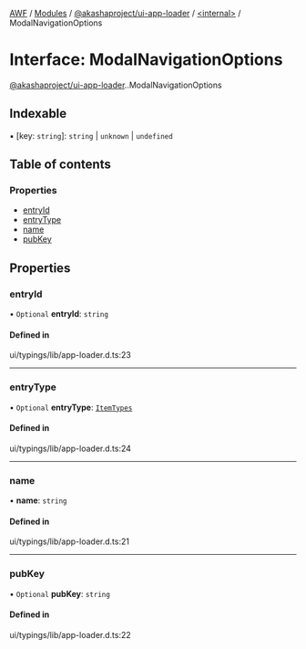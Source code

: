 [AWF](../README.md) / [Modules](../modules.md) / [@akashaproject/ui-app-loader](../modules/akashaproject_ui_app_loader.md) / [<internal\>](../modules/akashaproject_ui_app_loader._internal_.md) / ModalNavigationOptions

# Interface: ModalNavigationOptions

[@akashaproject/ui-app-loader](../modules/akashaproject_ui_app_loader.md).[<internal>](../modules/akashaproject_ui_app_loader._internal_.md).ModalNavigationOptions

## Indexable

▪ [key: `string`]: `string` \| `unknown` \| `undefined`

## Table of contents

### Properties

- [entryId](akashaproject_ui_app_loader._internal_.ModalNavigationOptions.md#entryid)
- [entryType](akashaproject_ui_app_loader._internal_.ModalNavigationOptions.md#entrytype)
- [name](akashaproject_ui_app_loader._internal_.ModalNavigationOptions.md#name)
- [pubKey](akashaproject_ui_app_loader._internal_.ModalNavigationOptions.md#pubkey)

## Properties

### entryId

• `Optional` **entryId**: `string`

#### Defined in

ui/typings/lib/app-loader.d.ts:23

___

### entryType

• `Optional` **entryType**: [`ItemTypes`](../enums/akashaproject_ui_app_loader._internal_.ItemTypes.md)

#### Defined in

ui/typings/lib/app-loader.d.ts:24

___

### name

• **name**: `string`

#### Defined in

ui/typings/lib/app-loader.d.ts:21

___

### pubKey

• `Optional` **pubKey**: `string`

#### Defined in

ui/typings/lib/app-loader.d.ts:22
